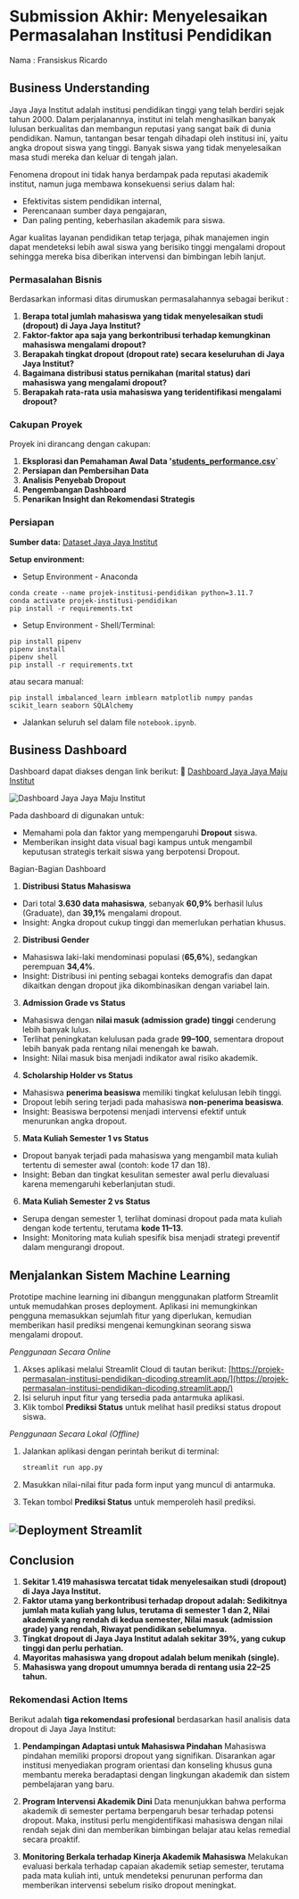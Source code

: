 # Submission Akhir: Menyelesaikan Permasalahan Institusi Pendidikan
Nama : Fransiskus Ricardo


## Business Understanding
Jaya Jaya Institut adalah institusi pendidikan tinggi yang telah berdiri sejak tahun 2000. Dalam perjalanannya, institut ini telah menghasilkan banyak lulusan berkualitas dan membangun reputasi yang sangat baik di dunia pendidikan. Namun, tantangan besar tengah dihadapi oleh institusi ini, yaitu angka dropout siswa yang tinggi. Banyak siswa yang tidak menyelesaikan masa studi mereka dan keluar di tengah jalan.

Fenomena dropout ini tidak hanya berdampak pada reputasi akademik institut, namun juga membawa konsekuensi serius dalam hal:
- Efektivitas sistem pendidikan internal,
- Perencanaan sumber daya pengajaran,
- Dan paling penting, keberhasilan akademik para siswa.

Agar kualitas layanan pendidikan tetap terjaga, pihak manajemen ingin dapat mendeteksi lebih awal siswa yang berisiko tinggi mengalami dropout sehingga mereka bisa diberikan intervensi dan bimbingan lebih lanjut.

### Permasalahan Bisnis
Berdasarkan informasi ditas dirumuskan permasalahannya sebagai berikut :
1. **Berapa total jumlah mahasiswa yang tidak menyelesaikan studi (dropout) di Jaya Jaya Institut?**
2. **Faktor-faktor apa saja yang berkontribusi terhadap kemungkinan mahasiswa mengalami dropout?**
3. **Berapakah tingkat dropout (dropout rate) secara keseluruhan di Jaya Jaya Institut?**
4. **Bagaimana distribusi status pernikahan (marital status) dari mahasiswa yang mengalami dropout?**
5. **Berapakah rata-rata usia mahasiswa yang teridentifikasi mengalami dropout?**

### **Cakupan Proyek**
Proyek ini dirancang dengan cakupan:
1. **Eksplorasi dan Pemahaman Awal Data '[students_performance.csv](https://raw.githubusercontent.com/dicodingacademy/dicoding_dataset/refs/heads/main/students_performance/data.csv)`**
2. **Persiapan dan Pembersihan Data**
3. **Analisis Penyebab Dropout**
4. **Pengembangan Dashboard**
5. **Penarikan Insight dan Rekomendasi Strategis**

### Persiapan
**Sumber data:** [Dataset Jaya Jaya Institut](https://github.com/dicodingacademy/dicoding_dataset/blob/main/students_performance/README.md)

**Setup environment:**
- Setup Environment - Anaconda
```
conda create --name projek-institusi-pendidikan python=3.11.7
conda activate projek-institusi-pendidikan
pip install -r requirements.txt
```
- Setup Environment - Shell/Terminal: 
```
pip install pipenv
pipenv install
pipenv shell
pip install -r requirements.txt
```
atau secara manual:
```
pip install imbalanced_learn imblearn matplotlib numpy pandas scikit_learn seaborn SQLAlchemy
```
- Jalankan seluruh sel dalam file `notebook.ipynb`.

## Business Dashboard
Dashboard dapat diakses dengan link berikut:
🔗 [Dashboard Jaya Jaya Maju Institut](https://lookerstudio.google.com/reporting/b76909a3-8933-4bf7-a35c-4f59afbceb94)

![Dashboard Jaya Jaya Maju Institut](https://raw.githubusercontent.com/satriakipang/Projek-Permasalan-Institusi-Pendidikan/refs/heads/main/fransiskus_ricardo%20-%20dashboard.jpg)

Pada dashboard di digunakan untuk:
* Memahami pola dan faktor yang mempengaruhi **Dropout** siswa.
* Memberikan insight data visual bagi kampus untuk mengambil keputusan strategis terkait siswa yang berpotensi Dropout.

Bagian-Bagian Dashboard
1. **Distribusi Status Mahasiswa**
* Dari total **3.630 data mahasiswa**, sebanyak **60,9%** berhasil lulus (Graduate), dan **39,1%** mengalami dropout.
* Insight: Angka dropout cukup tinggi dan memerlukan perhatian khusus.

2. **Distribusi Gender**
* Mahasiswa laki-laki mendominasi populasi (**65,6%**), sedangkan perempuan **34,4%**.
* Insight: Distribusi ini penting sebagai konteks demografis dan dapat dikaitkan dengan dropout jika dikombinasikan dengan variabel lain.

3. **Admission Grade vs Status**
* Mahasiswa dengan **nilai masuk (admission grade) tinggi** cenderung lebih banyak lulus.
* Terlihat peningkatan kelulusan pada grade **99–100**, sementara dropout lebih banyak pada rentang nilai menengah ke bawah.
* Insight: Nilai masuk bisa menjadi indikator awal risiko akademik.

4. **Scholarship Holder vs Status**
* Mahasiswa **penerima beasiswa** memiliki tingkat kelulusan lebih tinggi.
* Dropout lebih sering terjadi pada mahasiswa **non-penerima beasiswa**.
* Insight: Beasiswa berpotensi menjadi intervensi efektif untuk menurunkan angka dropout.

5. **Mata Kuliah Semester 1 vs Status**
* Dropout banyak terjadi pada mahasiswa yang mengambil mata kuliah tertentu di semester awal (contoh: kode 17 dan 18).
* Insight: Beban dan tingkat kesulitan semester awal perlu dievaluasi karena memengaruhi keberlanjutan studi.

6. **Mata Kuliah Semester 2 vs Status**
* Serupa dengan semester 1, terlihat dominasi dropout pada mata kuliah dengan kode tertentu, terutama **kode 11–13**.
* Insight: Monitoring mata kuliah spesifik bisa menjadi strategi preventif dalam mengurangi dropout.



## Menjalankan Sistem Machine Learning
Prototipe machine learning ini dibangun menggunakan platform Streamlit untuk memudahkan proses deployment. Aplikasi ini memungkinkan pengguna memasukkan sejumlah fitur yang diperlukan, kemudian memberikan hasil prediksi mengenai kemungkinan seorang siswa mengalami dropout.

*Penggunaan Secara Online*

1. Akses aplikasi melalui Streamlit Cloud di tautan berikut:
   [https://projek-permasalan-institusi-pendidikan-dicoding.streamlit.app/](https://projek-permasalan-institusi-pendidikan-dicoding.streamlit.app/)
2. Isi seluruh input fitur yang tersedia pada antarmuka aplikasi.
3. Klik tombol **Prediksi Status** untuk melihat hasil prediksi status dropout siswa.

*Penggunaan Secara Lokal (Offline)*

1. Jalankan aplikasi dengan perintah berikut di terminal:

   ```bash
   streamlit run app.py  
   ```
2. Masukkan nilai-nilai fitur pada form input yang muncul di antarmuka.
3. Tekan tombol **Prediksi Status** untuk memperoleh hasil prediksi.

![Deployment Streamlit](https://raw.githubusercontent.com/satriakipang/Projek-Permasalan-Institusi-Pendidikan/refs/heads/main/fransiskus_ricardo%20-%20deployment.png) 
---



## Conclusion
1. **Sekitar 1.419 mahasiswa tercatat tidak menyelesaikan studi (dropout) di Jaya Jaya Institut.**
2. **Faktor utama yang berkontribusi terhadap dropout adalah: Sedikitnya jumlah mata kuliah yang lulus, terutama di semester 1 dan 2, Nilai akademik yang rendah di kedua semester, Nilai masuk (admission grade) yang rendah, Riwayat pendidikan sebelumnya.**
3. **Tingkat dropout di Jaya Jaya Institut adalah sekitar 39%, yang cukup tinggi dan perlu perhatian.** 
4. **Mayoritas mahasiswa yang dropout adalah belum menikah (single).**
5. **Mahasiswa yang dropout umumnya berada di rentang usia 22–25 tahun.**

### Rekomendasi Action Items 
Berikut adalah **tiga rekomendasi profesional** berdasarkan hasil analisis data dropout di Jaya Jaya Institut:
1. **Pendampingan Adaptasi untuk Mahasiswa Pindahan**
   Mahasiswa pindahan memiliki proporsi dropout yang signifikan. Disarankan agar institusi menyediakan program orientasi dan konseling khusus guna membantu mereka beradaptasi dengan lingkungan akademik dan sistem pembelajaran yang baru.

2. **Program Intervensi Akademik Dini**
   Data menunjukkan bahwa performa akademik di semester pertama berpengaruh besar terhadap potensi dropout. Maka, institusi perlu mengidentifikasi mahasiswa dengan nilai rendah sejak dini dan memberikan bimbingan belajar atau kelas remedial secara proaktif.

3. **Monitoring Berkala terhadap Kinerja Akademik Mahasiswa**
   Melakukan evaluasi berkala terhadap capaian akademik setiap semester, terutama pada mata kuliah inti, untuk mendeteksi penurunan performa dan memberikan intervensi sebelum risiko dropout meningkat.

